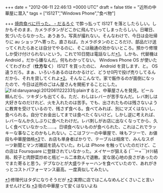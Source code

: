 
+++
date = "2012-06-11 22:46:13 +0000 UTC"
draft = false
title = "近所の中華屋に潜入"
tags = ["IS12T","Windows Phone","食べ物"]

+++
<a href="http://daruyanagi.hatenablog.com/entry/2012/06/09/173818">焼肉食べに行った。 - だるろぐ</a> で酔っ払って IS12T を落としたらしい。しかもそのまま、カメラボタンがどこかに飛んでいってしまったらしい。日曜日、気づいたらなかった。あうあう。写真が撮れない。そんなわけで、今日は会社帰りに au ショップへ寄った。直さねば。カメラボタンのところだけ、部品だけ送ってくれたらあとは自分でやるのに、そこは融通の効かないところ。預かり修理しか受け付けられないという。これで10日間は電話なしだ<a href="#f1" name="fn1" title="修理代はタダになりそうだが">*1</a>。しかも、代替機は Android 。だから嫌なんだ。何もわかってない。 Windows Phone OS が使いたくてわざわざ（**仕方なく**） IS12T を買ったのに、 Android を貸します、と。 OS 違うだろ。まぁ、いろいろあるのはわかるけど、どうせ0円で投げ売りしてるんだから、それを貸してくれよ<a href="#f2" name="fn2" title="実際に店ではこんなめんどくさいこと言いませんけどね">*2</a>。そんなこんなで。家で飯作るのが面倒になったので、今日は近所のごはん屋さんを開拓することにした。<img src="http://cdn-ak.f.st-hatena.com/images/fotolife/d/daruyanagi/20120611/20120611222331.jpg" alt="f:id:daruyanagi:20120611222331j:plain" title="f:id:daruyanagi:20120611222331j:plain" class="hatena-fotolife"/>すると、中華屋さんを発見。ビール頼んだら、ツキダシも出てくる。ただ、わしはレバーが苦手なんだ。レバ刺しは大好きなのだけれど、火を入れたのは苦手。でも、出されたものは残さないように教育を受けているので、残さず食べる。食べてみれば、別にマズくはないし、食べられる。自分でお金出してまでは食べたくないけど。しかし逆に考えれば、レバーなんか久しぶりに食べたわけだ。レバ刺しがお店に出なくなってから、久しく食べていなかった……。日頃食べないものが食べられた、これはこれでラッキーな事なことのかもしれない。ここはフツーの中華屋で、味もフツーで、お値段も中華屋価格<a href="#f3" name="fn3" title="街の中華屋って安くはないよね">*3</a>で、お店も単身者ばかりで、テーブルは相席で、みんなスポーツ新聞とマンガ雑誌を読んでいた。わしは iPhone を触っていたのだけど、この店は Foursquare に登録されていなかった。メイヤーが狙える (￣ー+￣)ｷﾗﾘ結局、餃子と肉野菜炒めと瓶ビール二本飲んで退散。変な居心地の良さがあったのでまた寄ると思う。デブなひとが大盛りチャーハンを食べていたので、あれがきっとコストパフォーマンス最高。一度真似してみたい。
<div class="footnote">
<a href="#fn1" name="f1" class="footnote-number">*1</a><span class="footnote-delimiter">:</span><span class="footnote-text">修理代はタダになりそうだが</span>
<a href="#fn2" name="f2" class="footnote-number">*2</a><span class="footnote-delimiter">:</span><span class="footnote-text">実際に店ではこんなめんどくさいこと言いませんけどね</span>
<a href="#fn3" name="f3" class="footnote-number">*3</a><span class="footnote-delimiter">:</span><span class="footnote-text">街の中華屋って安くはないよね</span>
</div>

